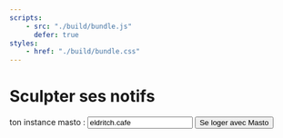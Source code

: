 ```yaml
---
scripts:
    - src: "./build/bundle.js"
      defer: true
styles:
    - href: "./build/bundle.css"
---
```


# Sculpter ses notifs

ton instance masto : 
<input placeholder="eldritch.cafe" value="eldritch.cafe"/>
<button>Se loger avec Masto</button>

